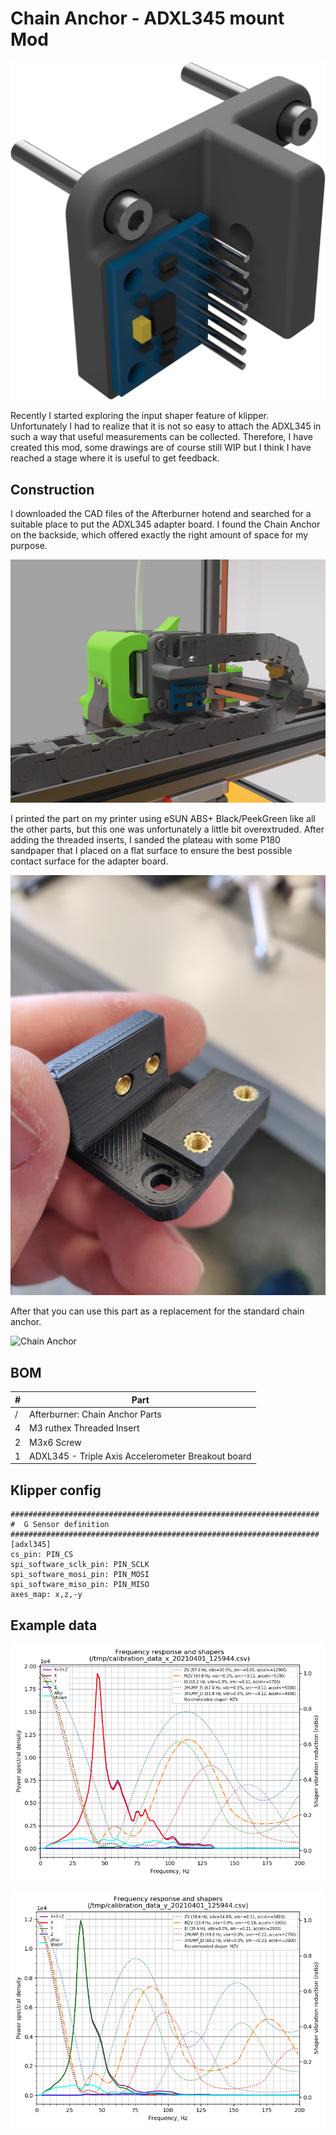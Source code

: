 # Chain Anchor - ADXL345 mount Mod

![Chain Anchor](../../padok/chain_anchor-ADXL345_mount/img/VORON2_v2.4_Assembly_-_Chain_Anchor_-_IGUS.png)

Recently I started exploring the input shaper feature of klipper. Unfortunately I had to realize that it is not so easy to attach the ADXL345 in such a way that useful measurements can be collected.
Therefore, I have created this mod, some drawings are of course still WIP but I think I have reached a stage where it is useful to get feedback.

## Construction

I downloaded the CAD files of the Afterburner hotend and searched for a suitable place to put the ADXL345 adapter board. I found the Chain Anchor on the backside, which offered exactly the right amount of space for my purpose.

![Chain Anchor](../../padok/chain_anchor-ADXL345_mount/img/VORON2_v2.4_Assembly_1.png)


I printed the part on my printer using eSUN ABS+ Black/PeekGreen like all the other parts, but this one was unfortunately a little bit overextruded.
After adding the threaded inserts, I sanded the plateau with some P180 sandpaper that I placed on a flat surface to ensure the best possible contact surface for the adapter board.

![Chain Anchor](../../padok/chain_anchor-ADXL345_mount/img/IMG_01.jpg)

After that you can use this part as a replacement for the standard chain anchor.

![Chain Anchor](../../padok/chain_anchor-ADXL345_mount/img/IMG_06.jpg)

## BOM

| #   | Part                                               |
| --- | -------------------------------------------------- |
| /   | Afterburner: Chain Anchor Parts                    |
| 4   | M3 ruthex Threaded Insert                          |
| 2   | M3x6 Screw                                         |
| 1   | ADXL345 - Triple Axis Accelerometer Breakout board |
## Klipper config

```
#####################################################################
#  G Sensor definition
#####################################################################
[adxl345]
cs_pin: PIN_CS
spi_software_sclk_pin: PIN_SCLK
spi_software_mosi_pin: PIN_MOSI
spi_software_miso_pin: PIN_MISO
axes_map: x,z,-y
```

## Example data

![calibration_data_x](../../padok/chain_anchor-ADXL345_mount/img/calibration_data_x.png)

![calibration_data_y](../../padok/chain_anchor-ADXL345_mount/img/calibration_data_y.png)